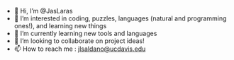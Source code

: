- 👋 Hi, I’m @JasLaras
- 👀 I’m interested in coding, puzzles, languages (natural and programming ones!), and learning new things
- 🌱 I’m currently learning new tools and languages
- 💞️ I’m looking to collaborate on project ideas!
- 📫 How to reach me : jlsaldano@ucdavis.edu
